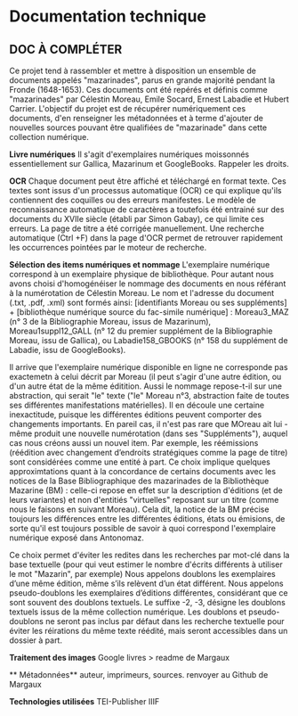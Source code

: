 # Documentation technique

## DOC À COMPLÉTER

Ce projet tend à rassembler et mettre à disposition un ensemble de documents appelés "mazarinades", parus en grande majorité pendant la Fronde (1648-1653). Ces documents ont été repérés et définis comme "mazarinades" par Célestin Moreau, Emile Socard, Ernest Labadie et Hubert Carrier. L'objectif du projet est de récupérer numériquement ces documents, d'en renseigner les métadonnées et à terme d'ajouter de nouvelles sources pouvant être qualifiées de "mazarinade" dans cette collection numérique.

**Livre numériques**
Il s'agit d'exemplaires numériques moissonnés essentiellement sur Gallica, Mazarinum et GoogleBooks.
Rappeler les droits. 

**OCR**
Chaque document peut être affiché et téléchargé en format texte. Ces textes sont issus d'un processus automatique (OCR) ce qui explique qu'ils contiennent des coquilles ou des erreurs manifestes. Le modèle de reconnaissance automatique de caractères a toutefois été entrainé sur des documents du XVIIe siècle (établi par Simon Gabay), ce qui limite ces erreurs. La page de titre a été corrigée manuellement. Une recherche automatique (Ctrl +F) dans la page d'OCR permet de retrouver rapidement les occurrences pointées par le moteur de recherche.

**Sélection des items numériques et nommage**
L'exemplaire numérique correspond à un exemplaire physique de bibliothèque. Pour autant nous avons choisi d'homogénéiser le nommage des documents en nous référant à la numérotation de Célestin Moreau. Le nom et l'adresse du document (.txt, .pdf, .xml) sont formés ainsi: [identifiants Moreau ou ses suppléments] + [bibliothèque numérique source du fac-simile numérique] : Moreau3_MAZ (n° 3 de la Bibliographie Moreau, issus de Mazarinum), Moreau1suppl12_GALL (n° 12 du premier supplément de la Bibliographie Moreau, issu de Gallica), ou Labadie158_GBOOKS (n° 158 du supplément de Labadie, issu de GoogleBooks).

Il arrive que l'exemplaire numérique disponible en ligne ne corresponde pas exactemetn à celui décrit par Moreau (il peut s'agir d'une autre édition, ou d'un autre état de la même éditition. Aussi le nommage repose-t-il sur une abstraction, qui serait "le" texte ("le" Moreau n°3, abstraction faite de toutes ses différentes manifestations matérielles).
Il en découle une certaine inexactitude, puisque les différentes éditions peuvent comporter des changements importants. En pareil cas, il n'est pas rare que MOreau ait lui -même produit une nouvelle numérotation (dans ses "Suppléments"), auquel cas nous créons aussi un nouvel item. 
Par exemple, les réémissions (réédition avec changement d’endroits stratégiques comme la page de titre) sont considérées comme une entité à part.
Ce choix implique quelques approximtations quant à la concordance de certains documents avec les notices de la Base Bibliographique des mazarinades de la Bibliothèque Mazarine (BM) : celle-ci repose en effet sur la description d'éditions (et de leurs variantes) et non d'entitiés "virtuelles" reposant sur un titre (comme nous le faisons en suivant Moreau). Cela dit, la notice de la BM précise toujours les différences entre les différentes éditions, états ou émisions, de sorte qu'il est toujours possible de savoir à quoi correspond l'exemplaire numérique exposé dans Antonomaz.

Ce choix permet d'éviter les redites dans les recherches par mot-clé dans la base textuelle (pour qui veut estimer le nombre d'écrits différents à utiliser le mot "Mazarin", par exemple)
Nous appelons doublons les exemplaires d’une même édition, même s’ils relèvent d’un état différent. Nous appelons pseudo-doublons les exemplaires d’éditions différentes, considérant que ce sont souvent des doublons textuels. Le suffixe -2, -3, désigne les doublons textuels issus de la même collection numérique. 
Les doublons et pseudo-doublons ne seront pas inclus par défaut dans les recherche textuelle pour éviter les réirations du même texte réédité, mais seront accessibles dans un dossier à part.

**Traitement des images**
Google livres > readme de Margaux

** Métadonnées**
auteur, imprimeurs, sources.
renvoyer au Github de Margaux

**Technologies utilisées**
TEI-Publisher
IIIF

